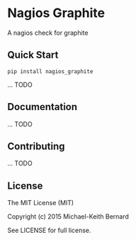 # Nagios Graphite

A nagios check for graphite

## Quick Start

```
pip install nagios_graphite
```

... TODO

## Documentation

... TODO

## Contributing

... TODO

## License

The MIT License (MIT)

Copyright (c) 2015 Michael-Keith Bernard

See LICENSE for full license.
